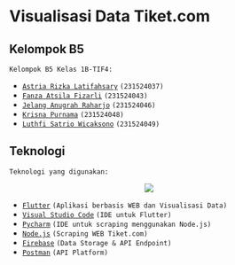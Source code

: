 # Visualisasi Data Tiket.com
## Kelompok B5
    Kelompok B5 Kelas 1B-TIF4:
* [`Astria Rizka Latifahsary`](https://github.com/AstriaRLatifahsary) `(231524037)`
* [`Fanza Atsila Fizarli`](https://github.com/Fanzaatsila) `(231524043)`
* [`Jelang Anugrah Raharjo`](https://github.com/JelangA) `(231524046)`
* [`Krisna Purnama`](https://github.com/krsXishere) `(231524048)`
* [`Luthfi Satrio Wicaksono`](https://github.com/LuffySW) `(231524049)`

## Teknologi
    Teknologi yang digunakan:
<p align="center">
  <img src="https://skillicons.dev/icons?i=flutter,vscode,pycharm,nodejs,firebase,postman&perline=3"/>
</p>

* [`Flutter`](https://flutter.dev/) `(Aplikasi berbasis WEB dan Visualisasi Data)`
* [`Visual Studio Code`](https://code.visualstudio.com/) `(IDE untuk Flutter)`
* [`Pycharm`](https://www.jetbrains.com/pycharm/) `(IDE untuk scraping menggunakan Node.js)`
* [`Node.js`](https://nodejs.org/en) `(Scraping WEB Tiket.com)`
* [`Firebase`](https://firebase.google.com/) `(Data Storage & API Endpoint)`
* [`Postman`](https://www.postman.com/) `(API Platform)`
